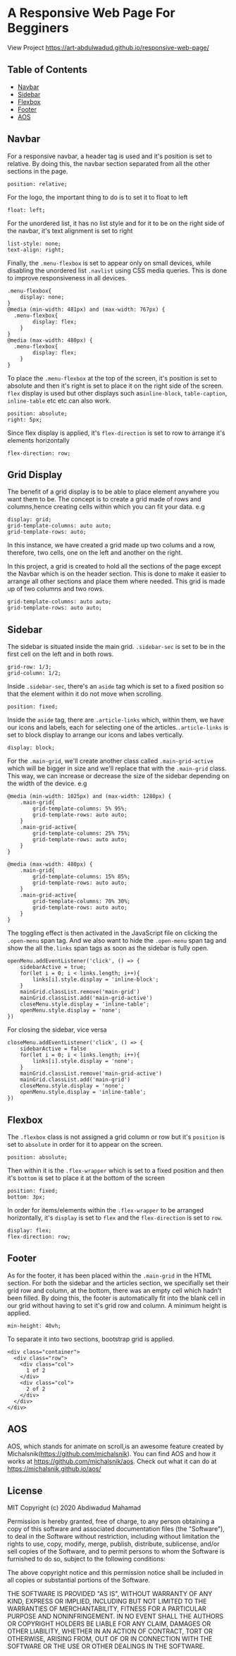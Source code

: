 # A Responsive Web Page For Begginers
View Project https://art-abdulwadud.github.io/responsive-web-page/
## Table of Contents

* [Navbar](#Navbar)
* [Sidebar](#Sidebar)
* [Flexbox](#Flexbox)
* [Footer](#Footer)
* [AOS](#AOS)

## Navbar
For a responsive navbar, a header tag is used and it's position is set to relative. By doing this, the navbar section separated from all the other sections in the page. 
```
position: relative;
```
For the logo, the important thing to do is to set it to float to left
```
float: left;
```
For the unordered list, it has no list style and for it to be on the right side of the navbar, it's text alignment is set to right
```
list-style: none;
text-align: right;
```
Finally, the `.menu-flexbox` is set to appear only on small devices, while disabling the unordered list `.navlist` using CSS media queries. This is done to improve responsiveness in all devices. 
```
.menu-flexbox{
	display: none;
}
@media (min-width: 481px) and (max-width: 767px) {
  .menu-flexbox{
		display: flex;
	}
}
@media (max-width: 480px) {
  .menu-flexbox{
		display: flex;
	}
}
```
To place the `.menu-flexbox` at the top of the screen, it's position is set to absolute and then it's right is set to place it on the right side of the screen. `flex` display is used but other displays such as`inline-block`, `table-caption`, `inline-table` etc etc can also work.
```
position: absolute;
right: 5px;
```
Since flex display is applied, it's `flex-direction` is set to row to arrange it's elements horizontally
```
flex-direction: row;
```
## Grid Display
The benefit of a grid display is to be able to place element anywhere you want them to be. The concept is to create a grid made of rows and columns,hence creating cells within which you can fit your data.
e.g
```
display: grid;
grid-template-columns: auto auto;
grid-template-rows: auto;
```
In this instance, we have created a grid made up two colums and a row, therefore, two cells, one on the left and another on the right.

In this project, a grid is created to hold all the sections of the page except the Navbar which is on the header section. This is done to make it easier to arrange all other sections and place them where needed. This grid is made up of two columns and two rows.
```
grid-template-columns: auto auto;
grid-template-rows: auto auto;
```
## Sidebar
The sidebar is situated inside the main grid. `.sidebar-sec` is set to be in the first cell on the left and in both rows.
```
grid-row: 1/3;
grid-column: 1/2;
```
Inside `.sidebar-sec`, there's an `aside` tag which is set to a fixed position so that the element within it do not move when scrolling.
```
position: fixed;
```
Inside the `aside` tag, there are `.article-links` which, within them, we have our icons and labels, each for selecting one of the articles.`.article-links` is set to block display to arrange our icons and labes vertically.
```
display: block;
```
For the `.main-grid`, we'll create another class called `.main-grid-active` which will be bigger in size and we'll replace that with the `.main-grid` class. This way, we can increase or decrease the size of the sidebar depending on the width of the device.
e.g
```
@media (min-width: 1025px) and (max-width: 1280px) {
	.main-grid{
		grid-template-columns: 5% 95%;
		grid-template-rows: auto auto;
	}
	.main-grid-active{
		grid-template-columns: 25% 75%;
		grid-template-rows: auto auto;
	}
}

@media (max-width: 480px) {
  	.main-grid{
		grid-template-columns: 15% 85%;
		grid-template-rows: auto auto;
	}
	.main-grid-active{
		grid-template-columns: 70% 30%;
		grid-template-rows: auto auto;
	}
}
```
The toggling effect is then activated in the JavaScript file on clicking the `.open-menu` span tag. And we also want to hide the `.open-menu` span tag and show the all the`.links` span tags as soon as the sidebar is fully open. 
```
openMenu.addEventListener('click', () => {
	sidebarActive = true;
	for(let i = 0; i < links.length; i++){
		links[i].style.display = 'inline-block';
	}
	mainGrid.classList.remove('main-grid')
	mainGrid.classList.add('main-grid-active')
	closeMenu.style.display = 'inline-table';
	openMenu.style.display = 'none';
})
```
For closing the sidebar, vice versa
```
closeMenu.addEventListener('click', () => {
	sidebarActive = false
	for(let i = 0; i < links.length; i++){
		links[i].style.display = 'none';
	}
	mainGrid.classList.remove('main-grid-active')
	mainGrid.classList.add('main-grid')
	closeMenu.style.display = 'none';
	openMenu.style.display = 'inline-table';
})
```
## Flexbox
The `.flexbox` class is not assigned a grid column or row but it's `position` is set to `absolute` in order for it to appear on the screen.
```
position: absolute;
```
Then within it is the `.flex-wrapper` which is set to a fixed position and then it's `bottom` is set to place it at the bottom of the screen
```
position: fixed;
bottom: 3px;
```
In order for items/elements within the `.flex-wrapper` to be arranged horizontally, it's `display` is set to `flex` and the `flex-direction` is set to `row`.
```
display: flex;
flex-direction: row;
```
## Footer
As for the footer, it has been placed within the `.main-grid` in the HTML section. For both the sidebar and the articles section, we specifially set their grid row and column, at the bottom, there was an empty cell which hadn't been filled. By doing this, the footer is automatically fit into the blank cell in our grid without having to set it's grid row and column. A minimum height is applied.
```
min-height: 40vh;
```
To separate it into two sections, bootstrap grid is applied.
```
<div class="container">
  <div class="row">
    <div class="col">
      1 of 2
    </div>
    <div class="col">
      2 of 2
    </div>
  </div>
</div>
```
## AOS
AOS, which stands for animate on scroll,is an awesome feature created by Michalsnik(https://github.com/michalsnik). You can find AOS and how it works at https://github.com/michalsnik/aos. Check out what it can do at https://michalsnik.github.io/aos/

## License

MIT Copyright (c) 2020 Abdiwadud Mahamad

Permission is hereby granted, free of charge, to any person obtaining a copy of this software and associated documentation files (the "Software"), to deal in the Software without restriction, including without limitation the rights to use, copy, modify, merge, publish, distribute, sublicense, and/or sell copies of the Software, and to permit persons to whom the Software is furnished to do so, subject to the following conditions:

The above copyright notice and this permission notice shall be included in all copies or substantial portions of the Software.

THE SOFTWARE IS PROVIDED "AS IS", WITHOUT WARRANTY OF ANY KIND, EXPRESS OR IMPLIED, INCLUDING BUT NOT LIMITED TO THE WARRANTIES OF MERCHANTABILITY, FITNESS FOR A PARTICULAR PURPOSE AND NONINFRINGEMENT. IN NO EVENT SHALL THE AUTHORS OR COPYRIGHT HOLDERS BE LIABLE FOR ANY CLAIM, DAMAGES OR OTHER LIABILITY, WHETHER IN AN ACTION OF CONTRACT, TORT OR OTHERWISE, ARISING FROM, OUT OF OR IN CONNECTION WITH THE SOFTWARE OR THE USE OR OTHER DEALINGS IN THE SOFTWARE.
